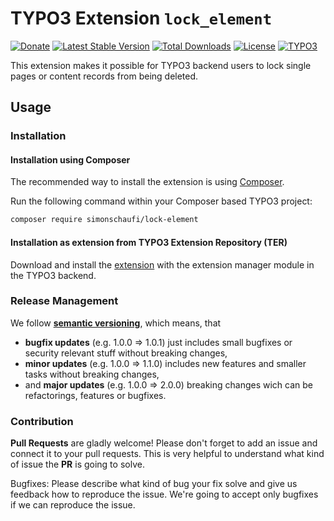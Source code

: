 # TYPO3 Extension `lock_element`

[![Donate](https://img.shields.io/badge/Donate-PayPal-green.svg)](https://www.paypal.me/simonschaufi/19.99)
[![Latest Stable Version](https://poser.pugx.org/simonschaufi/lock-element/v/stable)](https://packagist.org/packages/simonschaufi/lock-element)
[![Total Downloads](https://poser.pugx.org/simonschaufi/lock-element/downloads)](https://packagist.org/packages/simonschaufi/lock-element)
[![License](https://poser.pugx.org/simonschaufi/lock-element/license)](https://packagist.org/packages/simonschaufi/lock-element)
[![TYPO3](https://img.shields.io/badge/TYPO3-11-orange.svg)](https://get.typo3.org/version/11)

This extension makes it possible for TYPO3 backend users to lock single pages or content records from being deleted.

## Usage

### Installation

#### Installation using Composer

The recommended way to install the extension is using [Composer][2].

Run the following command within your Composer based TYPO3 project:

```bash
composer require simonschaufi/lock-element
```

#### Installation as extension from TYPO3 Extension Repository (TER)

Download and install the [extension][3] with the extension manager module in the TYPO3 backend.

### Release Management

We follow [**semantic versioning**][5], which means, that
* **bugfix updates** (e.g. 1.0.0 => 1.0.1) just includes small bugfixes or security relevant stuff without breaking changes,
* **minor updates** (e.g. 1.0.0 => 1.1.0) includes new features and smaller tasks without breaking changes,
* and **major updates** (e.g. 1.0.0 => 2.0.0) breaking changes wich can be refactorings, features or bugfixes.

### Contribution

**Pull Requests** are gladly welcome! Please don't forget to add an issue and connect it to your pull requests. This
is very helpful to understand what kind of issue the **PR** is going to solve.

Bugfixes: Please describe what kind of bug your fix solve and give us feedback how to reproduce the issue. We're going
to accept only bugfixes if we can reproduce the issue.

[2]: https://getcomposer.org/
[3]: https://extensions.typo3.org/extension/lock_element
[5]: https://semver.org/
